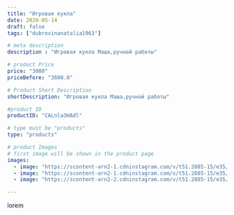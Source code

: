 ```yaml
---
title: "Игровая кукла"
date: 2020-05-14
draft: false
tags: ["dubrovinanatalia1963"]

# meta description
description : "Игровая кукла Маша,ручной работы"

# product Price
price: "3000"
priceBefore: "3600.0"

# Product Short Description
shortDescription: "Игровая кукла Маша,ручной работы"

#product ID
productID: "CALnla3HAdl"

# type must be "products"
type: "products"

# product Images
# first image will be shown in the product page
images:
  - image: "https://scontent-arn2-1.cdninstagram.com/v/t51.2885-15/e35/96688446_1397165737133839_8531635498279046763_n.jpg?se=7&tp=1&_nc_ht=scontent-arn2-1.cdninstagram.com&_nc_cat=107&_nc_ohc=eISZcc-EHnIAX85a639&ccb=7-4&oh=f2fbbf098743a7c667f242c9f442ea42&oe=60826736&ig_cache_key=MjMwOTExMzMyNjk3NzUxNDE1OA%3D%3D.2-ccb7-4"
  - image: "https://scontent-arn2-1.cdninstagram.com/v/t51.2885-15/e35/96574630_2903126306401271_3773672782221815348_n.jpg?se=7&tp=1&_nc_ht=scontent-arn2-1.cdninstagram.com&_nc_cat=111&_nc_ohc=DYSkzulZxTEAX-eejeD&ccb=7-4&oh=ac6fd9b1a6611df902840851324052a0&oe=60815DC9&ig_cache_key=MjMwOTExMzMyNjk5NDM1MTk4Mw%3D%3D.2-ccb7-4"
  - image: "https://scontent-arn2-2.cdninstagram.com/v/t51.2885-15/e35/97030259_2507672296212572_8691365575100849123_n.jpg?se=7&tp=1&_nc_ht=scontent-arn2-2.cdninstagram.com&_nc_cat=108&_nc_ohc=Qx6Wk8AerIQAX_ZI74k&ccb=7-4&oh=053dfedf652f416381bcec378c6d6b20&oe=6084C416&ig_cache_key=MjMwOTExMzMyNzAwMjY0NTcyNw%3D%3D.2-ccb7-4"

---
```

lorem
